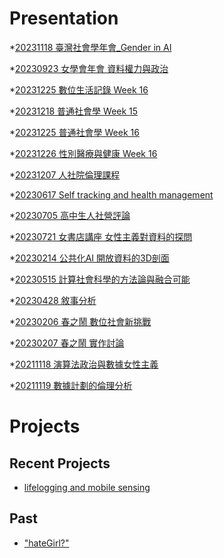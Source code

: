 # Presentation
*[20231118 臺灣社會學年會_Gender in AI]()

*[20230923 女學會年會 資料權力與政治]()

*[20231225 數位生活記錄 Week 16]()

*[20231218 普通社會學 Week 15]()

*[20231225 普通社會學 Week 16]()

*[20231226 性別醫療與健康 Week 16](https://docs.google.com/presentation/d/e/2PACX-1vQth4TU5S1RZdycPwiTzyFmk_2cNh1W37aHUNsNEhPgnuM-0k0pwiz4vHCDf6Z7q5X_U0IkKFSdfrA4/pub?start=false&loop=false&delayms=3000)

*[20231207 人社院倫理課程]()

*[20230617 Self tracking and health management]()

*[20230705 高中生人社營評論]()

*[20230721 女書店講座 女性主義對資料的探問]()

*[20230214 公共化AI 開放資料的3D剖面]()

*[20230515 計算社會科學的方法論與融合可能]()

*[20230428 敘事分析]()

*[20230206 春之鬧 數位社會新挑戰]()

*[20230207 春之鬧 實作討論]()


*[20211118 演算法政治與數據女性主義]()

*[20211119 數據計劃的倫理分析]()


# Projects

## Recent Projects
* [lifelogging and mobile sensing]()

## Past
* ["hateGirl?"]()

